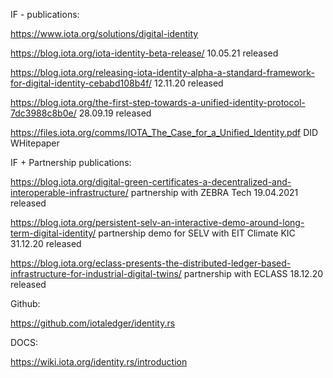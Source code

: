 IF - publications:

https://www.iota.org/solutions/digital-identity

https://blog.iota.org/iota-identity-beta-release/ 10.05.21 released

https://blog.iota.org/releasing-iota-identity-alpha-a-standard-framework-for-digital-identity-cebabd108b4f/ 12.11.20 released

https://blog.iota.org/the-first-step-towards-a-unified-identity-protocol-7dc3988c8b0e/ 28.09.19 released

https://files.iota.org/comms/IOTA_The_Case_for_a_Unified_Identity.pdf DID WHitepaper

IF + Partnership publications:

https://blog.iota.org/digital-green-certificates-a-decentralized-and-interoperable-infrastructure/ partnership with ZEBRA Tech 19.04.2021 released

https://blog.iota.org/persistent-selv-an-interactive-demo-around-long-term-digital-identity/ partnership demo for SELV with EIT Climate KIC 31.12.20 released

https://blog.iota.org/eclass-presents-the-distributed-ledger-based-infrastructure-for-industrial-digital-twins/ partnership with ECLASS 18.12.20 released

Github:

https://github.com/iotaledger/identity.rs

DOCS:

https://wiki.iota.org/identity.rs/introduction
